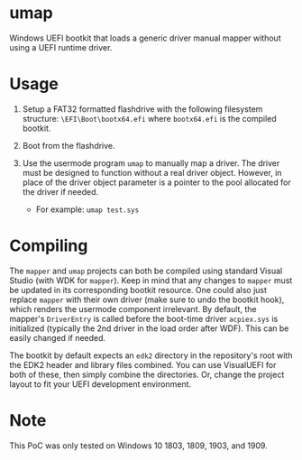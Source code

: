 # umap

Windows UEFI bootkit that loads a generic driver manual mapper without using a UEFI runtime driver.

# Usage

1. Setup a FAT32 formatted flashdrive with the following filesystem structure: `\EFI\Boot\bootx64.efi` where `bootx64.efi` is the compiled bootkit.

2. Boot from the flashdrive.

3. Use the usermode program `umap` to manually map a driver. The driver must be designed to function without a real driver object. However, in place of the driver object parameter is a pointer to the pool allocated for the driver if needed.

    - For example: `umap test.sys`

# Compiling

The `mapper` and `umap` projects can both be compiled using standard Visual Studio (with WDK for `mapper`). Keep in mind that any changes to `mapper` must be updated in its corresponding bootkit resource. One could also just replace `mapper` with their own driver (make sure to undo the bootkit hook), which renders the usermode component irrelevant. By default, the mapper's `DriverEntry` is called before the boot-time driver `acpiex.sys` is initialized (typically the 2nd driver in the load order after WDF). This can be easily changed if needed.

The bootkit by default expects an `edk2` directory in the repository's root with the EDK2 header and library files combined. You can use VisualUEFI for both of these, then simply combine the directories. Or, change the project layout to fit your UEFI development environment.

# Note

This PoC was only tested on Windows 10 1803, 1809, 1903, and 1909.